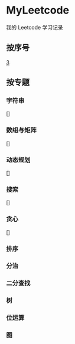 # MyLeetcode
我的 Leetcode 学习记录

## 按序号
[3](https://github.com/IsTheBestLanguage/MyLeetcode/tree/main/Code/LC_3_longest-substring-without-repeating-characters)

## 按专题
### 字符串
[]
### 数组与矩阵
[]
### 动态规划
[]
### 搜索
[]
### 贪心
[]
### 排序

### 分治

### 二分查找

### 树

### 位运算

### 图
